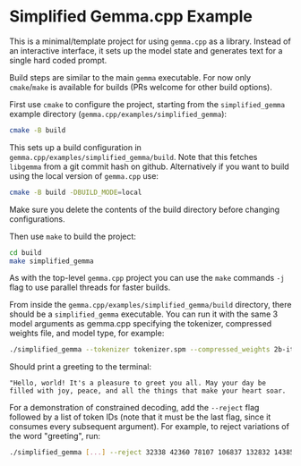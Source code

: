 # Simplified Gemma.cpp Example

This is a minimal/template project for using `gemma.cpp` as a library. Instead
of an interactive interface, it sets up the model state and generates text for a
single hard coded prompt.

Build steps are similar to the main `gemma` executable. For now only
`cmake`/`make` is available for builds (PRs welcome for other build options).

First use `cmake` to configure the project, starting from the `simplified_gemma`
example directory (`gemma.cpp/examples/simplified_gemma`):

```sh
cmake -B build
```

This sets up a build configuration in `gemma.cpp/examples/simplified_gemma/build`.
Note that this fetches `libgemma` from a git commit hash on github.
Alternatively if you want to build using the local version of `gemma.cpp` use:

```sh
cmake -B build -DBUILD_MODE=local
```

Make sure you delete the contents of the build directory before changing
configurations.

Then use `make` to build the project:

```sh
cd build
make simplified_gemma
```

As with the top-level `gemma.cpp` project you can use the `make` commands `-j`
flag to use parallel threads for faster builds.

From inside the `gemma.cpp/examples/simplified_gemma/build` directory, there should
be a `simplified_gemma` executable. You can run it with the same 3 model arguments as
gemma.cpp specifying the tokenizer, compressed weights file, and model type, for
example:

```sh
./simplified_gemma --tokenizer tokenizer.spm --compressed_weights 2b-it-sfp.sbs --model 2b-it
```

Should print a greeting to the terminal:

```
"Hello, world! It's a pleasure to greet you all. May your day be filled with joy, peace, and all the things that make your heart soar.
```

For a demonstration of constrained decoding, add the `--reject` flag followed by
a list of token IDs (note that it must be the last flag, since it consumes every
subsequent argument). For example, to reject variations of the word "greeting",
run:

```sh
./simplified_gemma [...] --reject 32338 42360 78107 106837 132832 143859 154230 190205
```

